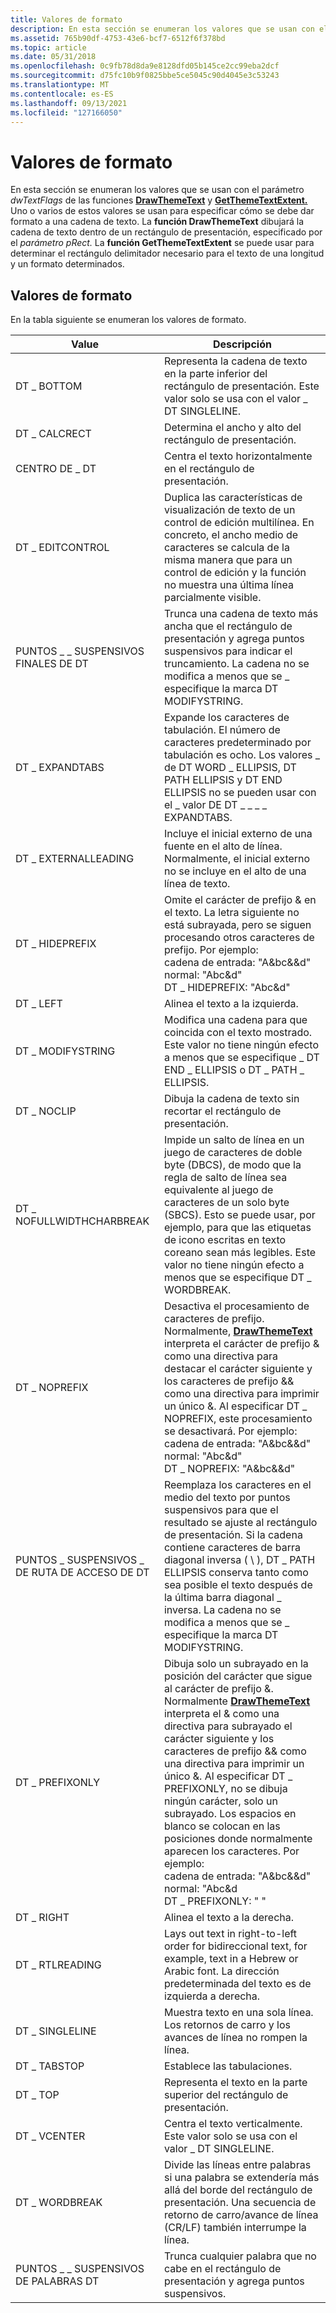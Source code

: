 ```yaml
---
title: Valores de formato
description: En esta sección se enumeran los valores que se usan con el parámetro dwTextFlags de las funciones DrawThemeText y GetThemeTextExtent.
ms.assetid: 765b90df-4753-43e6-bcf7-6512f6f378bd
ms.topic: article
ms.date: 05/31/2018
ms.openlocfilehash: 0c9fb78d8da9e8128dfd05b145ce2cc99eba2dcf
ms.sourcegitcommit: d75fc10b9f0825bbe5ce5045c90d4045e3c53243
ms.translationtype: MT
ms.contentlocale: es-ES
ms.lasthandoff: 09/13/2021
ms.locfileid: "127166050"
---
```

# <a name="format-values"></a>Valores de formato

En esta sección se enumeran los valores que se usan con el parámetro *dwTextFlags* de las funciones [**DrawThemeText**](/windows/desktop/api/Uxtheme/nf-uxtheme-drawthemetext) y [**GetThemeTextExtent.**](/windows/desktop/api/Uxtheme/nf-uxtheme-getthemetextextent) Uno o varios de estos valores se usan para especificar cómo se debe dar formato a una cadena de texto. La **función DrawThemeText** dibujará la cadena de texto dentro de un rectángulo de presentación, especificado por el *parámetro pRect.* La **función GetThemeTextExtent** se puede usar para determinar el rectángulo delimitador necesario para el texto de una longitud y un formato determinados.

## <a name="format-values"></a>Valores de formato

En la tabla siguiente se enumeran los valores de formato.



| Value                    | Descripción                                                                                                                                                                                                                                                                                                                                                                                                                                                                                                                                                                                                                           |
|--------------------------|---------------------------------------------------------------------------------------------------------------------------------------------------------------------------------------------------------------------------------------------------------------------------------------------------------------------------------------------------------------------------------------------------------------------------------------------------------------------------------------------------------------------------------------------------------------------------------------------------------------------------------------|
| DT \_ BOTTOM               | Representa la cadena de texto en la parte inferior del rectángulo de presentación. Este valor solo se usa con el valor \_ DT SINGLELINE.                                                                                                                                                                                                                                                                                                                                                                                                                                                                                                                |
| DT \_ CALCRECT             | Determina el ancho y alto del rectángulo de presentación.                                                                                                                                                                                                                                                                                                                                                                                                                                                                                                                                                                             |
| CENTRO DE \_ DT               | Centra el texto horizontalmente en el rectángulo de presentación.                                                                                                                                                                                                                                                                                                                                                                                                                                                                                                                                                                                   |
| DT \_ EDITCONTROL          | Duplica las características de visualización de texto de un control de edición multilínea. En concreto, el ancho medio de caracteres se calcula de la misma manera que para un control de edición y la función no muestra una última línea parcialmente visible.                                                                                                                                                                                                                                                                                                                                                                                       |
| PUNTOS \_ \_ SUSPENSIVOS FINALES DE DT        | Trunca una cadena de texto más ancha que el rectángulo de presentación y agrega puntos suspensivos para indicar el truncamiento. La cadena no se modifica a menos que se \_ especifique la marca DT MODIFYSTRING.                                                                                                                                                                                                                                                                                                                                                                                                                                           |
| DT \_ EXPANDTABS           | Expande los caracteres de tabulación. El número de caracteres predeterminado por tabulación es ocho. Los valores \_ de DT WORD \_ ELLIPSIS, DT PATH ELLIPSIS y DT END ELLIPSIS no se pueden usar con el \_ valor DE DT \_ \_ \_ \_ EXPANDTABS.                                                                                                                                                                                                                                                                                                                                                                                                                                     |
| DT \_ EXTERNALLEADING      | Incluye el inicial externo de una fuente en el alto de línea. Normalmente, el inicial externo no se incluye en el alto de una línea de texto.                                                                                                                                                                                                                                                                                                                                                                                                                                                                                               |
| DT \_ HIDEPREFIX           | Omite el carácter de prefijo & en el texto. La letra siguiente no está subrayada, pero se siguen procesando otros caracteres de prefijo. Por ejemplo:<br/> cadena de entrada: "A&bc&&d"<br/> normal: "A<span class="underline">b</span>c&d"<br/> DT \_ HIDEPREFIX: "Abc&d"<br/>                                                                                                                                                                                                                                                                                                                                       |
| DT \_ LEFT                 | Alinea el texto a la izquierda.                                                                                                                                                                                                                                                                                                                                                                                                                                                                                                                                                                                                              |
| DT \_ MODIFYSTRING         | Modifica una cadena para que coincida con el texto mostrado. Este valor no tiene ningún efecto a menos que se especifique \_ DT END \_ ELLIPSIS o DT \_ PATH \_ ELLIPSIS.                                                                                                                                                                                                                                                                                                                                                                                                                                                                                                  |
| DT \_ NOCLIP               | Dibuja la cadena de texto sin recortar el rectángulo de presentación.                                                                                                                                                                                                                                                                                                                                                                                                                                                                                                                                                                         |
| DT \_ NOFULLWIDTHCHARBREAK | Impide un salto de línea en un juego de caracteres de doble byte (DBCS), de modo que la regla de salto de línea sea equivalente al juego de caracteres de un solo byte (SBCS). Esto se puede usar, por ejemplo, para que las etiquetas de icono escritas en texto coreano sean más legibles. Este valor no tiene ningún efecto a menos que se especifique DT \_ WORDBREAK.                                                                                                                                                                                                                                                                                                                                   |
| DT \_ NOPREFIX             | Desactiva el procesamiento de caracteres de prefijo. Normalmente, [**DrawThemeText**](/windows/desktop/api/Uxtheme/nf-uxtheme-drawthemetext) interpreta el carácter de prefijo & como una directiva para destacar el carácter siguiente y los caracteres de prefijo && como una directiva para imprimir un único &. Al especificar DT \_ NOPREFIX, este procesamiento se desactivará. Por ejemplo:<br/> cadena de entrada: "A&bc&&d"<br/> normal: "A<span class="underline">b</span>c&d"<br/> DT \_ NOPREFIX: "A&bc&&d"<br/>                                                                                                                                                            |
| PUNTOS \_ SUSPENSIVOS \_ DE RUTA DE ACCESO DE DT       | Reemplaza los caracteres en el medio del texto por puntos suspensivos para que el resultado se ajuste al rectángulo de presentación. Si la cadena contiene caracteres de barra diagonal inversa ( \\ ), DT \_ PATH ELLIPSIS conserva tanto como sea posible el texto después de la última barra diagonal \_ inversa. La cadena no se modifica a menos que se \_ especifique la marca DT MODIFYSTRING.                                                                                                                                                                                                                                                                                                       |
| DT \_ PREFIXONLY           | Dibuja solo un subrayado en la posición del carácter que sigue al carácter de prefijo &. Normalmente [**DrawThemeText**](/windows/desktop/api/Uxtheme/nf-uxtheme-drawthemetext) interpreta el & como una directiva para subrayado el carácter siguiente y los caracteres de prefijo && como una directiva para imprimir un único &. Al especificar DT \_ PREFIXONLY, no se dibuja ningún carácter, solo un subrayado. Los espacios en blanco se colocan en las posiciones donde normalmente aparecen los caracteres. Por ejemplo: <br/> cadena de entrada: "A&bc&&d"<br/> normal: "A<span class="underline">b</span>c&d<br/> DT \_ PREFIXONLY: <span class="underline"></span> " "<br/> |
| DT \_ RIGHT                | Alinea el texto a la derecha.                                                                                                                                                                                                                                                                                                                                                                                                                                                                                                                                                                                                             |
| DT \_ RTLREADING           | Lays out text in right-to-left order for bidireccional text, for example, text in a Hebrew or Arabic font. La dirección predeterminada del texto es de izquierda a derecha.                                                                                                                                                                                                                                                                                                                                                                                                                                                                           |
| DT \_ SINGLELINE           | Muestra texto en una sola línea. Los retornos de carro y los avances de línea no rompen la línea.                                                                                                                                                                                                                                                                                                                                                                                                                                                                                                                                                |
| DT \_ TABSTOP              | Establece las tabulaciones.                                                                                                                                                                                                                                                                                                                                                                                                                                                                                                                                                                                                                       |
| DT \_ TOP                  | Representa el texto en la parte superior del rectángulo de presentación.                                                                                                                                                                                                                                                                                                                                                                                                                                                                                                                                                                                 |
| DT \_ VCENTER              | Centra el texto verticalmente. Este valor solo se usa con el valor \_ DT SINGLELINE.                                                                                                                                                                                                                                                                                                                                                                                                                                                                                                                                                       |
| DT \_ WORDBREAK            | Divide las líneas entre palabras si una palabra se extendería más allá del borde del rectángulo de presentación. Una secuencia de retorno de carro/avance de línea (CR/LF) también interrumpe la línea.                                                                                                                                                                                                                                                                                                                                                                                                                                                                          |
| PUNTOS \_ \_ SUSPENSIVOS DE PALABRAS DT       | Trunca cualquier palabra que no cabe en el rectángulo de presentación y agrega puntos suspensivos.                                                                                                                                                                                                                                                                                                                                                                                                                                                                                                                                                   |



 

 

 





